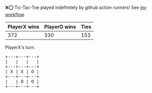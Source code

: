 :x::o: Tic-Tac-Toe played indefinitely by github action runners! See [my workflow](.github/workflows/play.yaml).

|PlayerX wins|PlayerO wins|Ties|
|-|-|-|
|372|330|153|

PlayerX's turn.

<pre>
+---+---+---+
|   |   |   |
+---+---+---+
| X | X | O |
+---+---+---+
|   | O | O |
+---+---+---+
</pre>